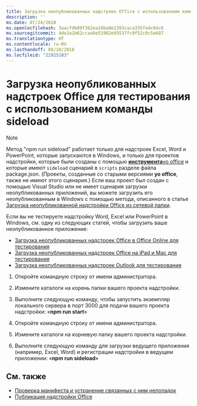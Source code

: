 ```yaml
---
title: Загрузка неопубликованных надстроек Office с использованием команды sideload
description: ''
ms.date: 07/24/2018
ms.openlocfilehash: 3aacfdb09f362ea10ba0e2393caca335fe4c04c6
ms.sourcegitcommit: 4de2a1b62ccaa8e51982e95537fc9f52c0c5e687
ms.translationtype: HT
ms.contentlocale: ru-RU
ms.lasthandoff: 08/10/2018
ms.locfileid: "22925103"
---
```

# <a name="sideload-office-add-ins-for-testing-using-the-sideload-command"></a>Загрузка неопубликованных надстроек Office для тестирования с использованием **команды sideload**
 >[!NOTE]
>Метод "npm run sideload" работает только для надстроек Excel, Word и PowerPoint, которые запускаются в Windows, и только для проектов надстройки, которые были созданы с помощью [**инструмента**yo office](https://github.com/OfficeDev/generator-office) и которые имеют `sideload` сценарий в `scripts` разделе файла package.json. (Проекты, созданные со старыми версиями **yo office**, также не имеют этого сценария.) Если ваш проект был создан с помощью Visual Studio или не имеет сценария загрузки неопубликованных приложений, вы можете загрузить его неопубликованным в Windows с помощью метода, описанного в статье [Загрузка неопубликованной надстройки Office из сетевой папки](create-a-network-shared-folder-catalog-for-task-pane-and-content-add-ins.md).
>
> Если вы не тестируете надстройку Word, Excel или PowerPoint в Windows, см. одну из следующих статей, чтобы загрузить ваше неопубликованное приложение:
> 
> - [Загрузка неопубликованных надстроек Office в Office Online для тестирования](sideload-office-add-ins-for-testing.md)
> - [Загрузка неопубликованных надстроек Office на iPad и Mac для тестирования](sideload-an-office-add-in-on-ipad-and-mac.md)
> - [Загрузка неопубликованных надстроек Outlook для тестирования](https://docs.microsoft.com/outlook/add-ins/sideload-outlook-add-ins-for-testing)

1. Откройте командную строку от имени администратора.

2. Измените каталоги на корень папки вашего проекта надстройки.

3. Выполните следующую команду, чтобы запустить экземпляр локального сервера в порт 3000 для подачи вашего проекта надстройки: «**npm run start**»

4. Откройте командную строку от имени администратора.

5. Измените каталоги на корневую папку вашего проекта надстройки.

6. Выполните следующую команду для загрузки ведущего приложения (например, Excel, Word) и регистрации надстройки в ведущем приложении: «**npm run sideload**»

## <a name="see-also"></a>См. также

- [Проверка манифеста и устранение связанных с ним неполадок](troubleshoot-manifest.md)
- [Публикация надстройки Office](../publish/publish.md)